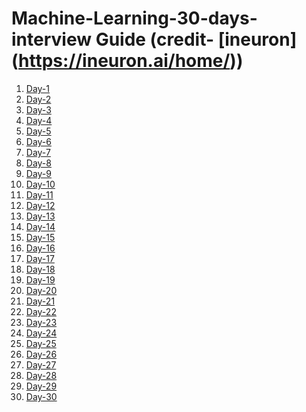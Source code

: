 # Machine-Learning-30-days-interview Guide (credit- [ineuron] (https://ineuron.ai/home/))


1.  [Day-1](https://github.com/amit6604/Machine-Learning-30-days-interview/blob/master/0(1).pdf)
2.  [Day-2](https://github.com/amit6604/Machine-Learning-30-days-interview/blob/master/0(2).pdf)
3.  [Day-3](https://github.com/amit6604/Machine-Learning-30-days-interview/blob/master/0(3).pdf)
4.  [Day-4](https://github.com/amit6604/Machine-Learning-30-days-interview/blob/master/0(4).pdf)
5.  [Day-5](https://github.com/amit6604/Machine-Learning-30-days-interview/blob/master/0(5).pdf)
6.  [Day-6](https://github.com/amit6604/Machine-Learning-30-days-interview/blob/master/0(6).pdf)
7.  [Day-7](https://github.com/amit6604/Machine-Learning-30-days-interview/blob/master/0(7).pdf)
8.  [Day-8](https://github.com/amit6604/Machine-Learning-30-days-interview/blob/master/0(8).pdf)
9.  [Day-9](https://github.com/amit6604/Machine-Learning-30-days-interview/blob/master/0(9).pdf)
10. [Day-10](https://github.com/amit6604/Machine-Learning-30-days-interview/blob/master/0(10).pdf)
11. [Day-11](https://github.com/amit6604/Machine-Learning-30-days-interview/blob/master/0(11).pdf)
12. [Day-12](https://github.com/amit6604/Machine-Learning-30-days-interview/blob/master/0(12).pdf)
13. [Day-13](https://github.com/amit6604/Machine-Learning-30-days-interview/blob/master/0(13).pdf)
14. [Day-14](https://github.com/amit6604/Machine-Learning-30-days-interview/blob/master/0(14).pdf)
15. [Day-15](https://github.com/amit6604/Machine-Learning-30-days-interview/blob/master/0(15).pdf)
16. [Day-16](https://github.com/amit6604/Machine-Learning-30-days-interview/blob/master/0(16).pdf)
17. [Day-17](https://github.com/amit6604/Machine-Learning-30-days-interview/blob/master/0(17).pdf)
18. [Day-18](https://github.com/amit6604/Machine-Learning-30-days-interview/blob/master/0(18).pdf)
19. [Day-19](https://github.com/amit6604/Machine-Learning-30-days-interview/blob/master/0(19).pdf)
20. [Day-20](https://github.com/amit6604/Machine-Learning-30-days-interview/blob/master/0(20).pdf)
21. [Day-21](https://github.com/amit6604/Machine-Learning-30-days-interview/blob/master/0(21).pdf)
22. [Day-22](https://github.com/amit6604/Machine-Learning-30-days-interview/blob/master/0(22).pdf)
23. [Day-23](https://github.com/amit6604/Machine-Learning-30-days-interview/blob/master/0(23).pdf)
24. [Day-24](https://github.com/amit6604/Machine-Learning-30-days-interview/blob/master/0(24).pdf)
25. [Day-25](https://github.com/amit6604/Machine-Learning-30-days-interview/blob/master/0(25).pdf)
26. [Day-26](https://github.com/amit6604/Machine-Learning-30-days-interview/blob/master/0(26).pdf)
27. [Day-27](https://github.com/amit6604/Machine-Learning-30-days-interview/blob/master/0(27).pdf)
28. [Day-28](https://github.com/amit6604/Machine-Learning-30-days-interview/blob/master/0(28).pdf)
29. [Day-29](https://github.com/amit6604/Machine-Learning-30-days-interview/blob/master/0(29).pdf)
30. [Day-30](https://github.com/amit6604/Machine-Learning-30-days-interview/blob/master/0(30).pdf)
